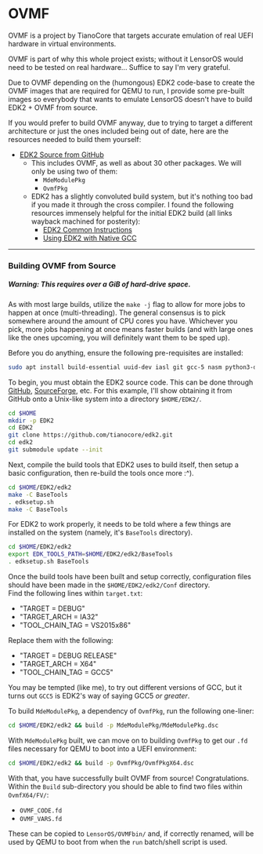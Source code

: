 # OVMF
OVMF is a project by TianoCore that targets accurate emulation of real UEFI hardware in virtual environments.

OVMF is part of why this whole project exists; without it LensorOS would need to be tested on real hardware... Suffice to say I'm very grateful.

Due to OVMF depending on the (humongous) EDK2 code-base to create the OVMF images that are required for QEMU to run, 
I provide some pre-built images so everybody that wants to emulate LensorOS doesn't have to build EDK2 + OVMF from source.

If you would prefer to build OVMF anyway, due to trying to target a different architecture or just the ones included being out of date, here are the resources needed to build them yourself:
- [EDK2 Source from GitHub](https://github.com/tianocore/edk2)
  - This includes OVMF, as well as about 30 other packages. We will only be using two of them:
    - `MdeModulePkg`
    - `OvmfPkg`
  - EDK2 has a slightly convoluted build system, but it's nothing too bad if you made it through the cross compiler. I found the following resources immensely helpful for the initial EDK2 build (all links wayback machined for posterity):
    - [EDK2 Common Instructions](https://github.com/tianocore/tianocore.github.io/wiki/Common-instructions)
    - [Using EDK2 with Native GCC](https://github.com/tianocore/tianocore.github.io/wiki/Using-EDK-II-with-Native-GCC)

---

### Building OVMF from Source
##### Warning: This requires over a GiB of hard-drive space.

As with most large builds, utilize the `make -j` flag to allow for more jobs to happen at once (multi-threading).
The general consensus is to pick somewhere around the amount of CPU cores you have.
Whichever you pick, more jobs happening at once means faster builds (and with large ones like the ones upcoming, you will definitely want them to be sped up).

Before you do anything, ensure the following pre-requisites are installed:
```bash
sudo apt install build-essential uuid-dev iasl git gcc-5 nasm python3-distutils
```

To begin, you must obtain the EDK2 source code.
This can be done through [GitHub](https://github.com/tianocore/edk2), [SourceForge](https://sourceforge.net/projects/edk2/), etc.
For this example, I'll show obtaining it from GitHub onto a Unix-like system into a directory `$HOME/EDK2/`.
```bash
cd $HOME
mkdir -p EDK2
cd EDK2
git clone https://github.com/tianocore/edk2.git
cd edk2
git submodule update --init
```

Next, compile the build tools that EDK2 uses to build itself, then setup a basic configuration, then re-build the tools once more :^).
```bash
cd $HOME/EDK2/edk2
make -C BaseTools
. edksetup.sh
make -C BaseTools
```

For EDK2 to work properly, it needs to be told where a few things are installed on the system (namely, it's `BaseTools` directory).
```bash
cd $HOME/EDK2/edk2
export EDK_TOOLS_PATH=$HOME/EDK2/edk2/BaseTools
. edksetup.sh BaseTools
```

Once the build tools have been built and setup correctly, 
configuration files should have been made in the `$HOME/EDK2/edk2/Conf` directory. \
Find the following lines within `target.txt`:
- "TARGET                = DEBUG"
- "TARGET_ARCH           = IA32"
- "TOOL_CHAIN_TAG        = VS2015x86"

Replace them with the following:
- "TARGET                = DEBUG RELEASE"
- "TARGET_ARCH           = X64"
- "TOOL_CHAIN_TAG        = GCC5"

You may be tempted (like me), to try out different versions of GCC, but it turns out `GCC5` is EDK2's way of saying GCC5 *or greater*.

To build `MdeModulePkg`, a dependency of `OvmfPkg`, run the following one-liner:
```bash
cd $HOME/EDK2/edk2 && build -p MdeModulePkg/MdeModulePkg.dsc
```

With `MdeModulePkg` built, we can move on to building `OvmfPkg` to get our `.fd` files necessary for QEMU to boot into a UEFI environment:
```bash
cd $HOME/EDK2/edk2 && build -p OvmfPkg/OvmfPkgX64.dsc
```

With that, you have successfully built OVMF from source! Congratulations. \
Within the `Build` sub-directory you should be able to find two files within `OvmfX64/FV/`:
- `OVMF_CODE.fd`
- `OVMF_VARS.fd`

These can be copied to `LensorOS/OVMFbin/` and, if correctly renamed, will be used by QEMU to boot from when the `run` batch/shell script is used.